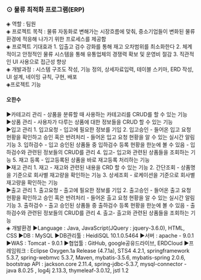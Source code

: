 <h3> ⊙ 물류 최적화 프로그램(ERP) </h3>

<div>
◈ 역할 : 팀원
</div>
<div>
◈ 프로젝트 목적
: 물류 자동화로 변해가는 시장흐름에 맞춰, 중소기업들이 변화된 물류 환경에 적응해 나가기 위한 프로세스를 제공함
</div>
<div>
◈ 프로젝트 기대효과
1. 입출고 검수 강화를 통해 재고 오차범위를 최소화한다
2. 체계적이고 안정적인 물류 시스템을 통해 유통업체의 경쟁력 확보 및 운영비 절감
3. 직관적인 UI 사용으로 접근성 향상
</div>
<div>
◈ 개발과정 : 시스템 구조도 작성, 기능 정의, 상세자료입력, 테이블 스키마, ERD 작성, UI 설계, 네이밍 규칙, 구현, 배포
</div>
<div>
◈프로젝트 기능
 <h4>오한수</h4>
 <article>
▶카테고리 관리
- 상품을 분류할 때 사용하는 카테고리를 CRUD를 할 수 있는 기능
  </article>
  <article>
▶상품 관리
- 사용자가 다루는 상품에 대한 정보들을 CRUD 할 수 있는 기능
  </article>
  <article>
▶입고 관리
1. 입고요청
- 입고에 필요한 정보를 기입
2. 입고승인
- 들어온 입고 요청 현황을 확인하고 승인 혹은 반려처리
- 들어온 입고 요청 현황을 알 수 있는 실시간 알림기능
3. 입하검수
- 입고 승인된 상품들 중 입하검수 등록 현황을 한눈에 볼 수 있음
- 입하검수와 관련된 정보들의 CRUD를 관리
4. 입고- 입고와 관련된 상품들을 조회하는 기능
5. 재고 등록
- 입고등록된 상품을 바로 재고등록 처리하는 기능
  </article>
  <article>
▶재고 관리
1. 재고
- 재고와 관련된 내용을 CRD 할 수 있는 기능
2. 간단조회
- 상품명을 기준으로 회사별 재고량을 확인하는 기능
3. 상세조회
- 로케이션을 기준으로 회사별 재고량을 확인하는 기능
  </article>
  <article>
▶출고 관리
1. 출고요청
- 출고에 필요한 정보를 기입
2. 출고승인
- 들어온 출고 요청 현황을 확인하고 승인 혹은 반려처리
- 들어온 출고 요청 현황을 알 수 있는 실시간 알림기능
3. 출하검수
- 출고 승인된 상품들 중 출하검수 등록 현황을 한눈에 볼 수 있음
- 출하검수와 관련된 정보들의 CRUD를 관리
4. 출고- 출고와 관련된 상품들을 조회하는 기능
   </article>
</div>
<div>
◈ 개발환경
▶Language : Java, JavaScript(JQuery : jquery-3.6.0), HTML, CSS
▶DB : MySQL
▶DB관리툴 : HeidiSQL 10.1.0.5464
▶서버 : apache - 9.0.1
▶WAS : Tomcat - 9.0.1
▶협업툴 : GitHub, google공유드라이브, ERDCloud
▶프레임워크 : Eclipse Oxygen.1a Release (4.7.1a), STS4 4.2.1, springframework 5.3.7, spring-webmvc 5.3.7, Maven, mybatis-3.5.6, mybatis-spring 2.0.6, bootstrap
API : jackson.core 2.11.4, spring-jdbc-5.3.7, mysql-connector
-java 8.0.25 , log4j 2.13.3, thymeleaf-3.0.12, jstl 1.2
</div>
